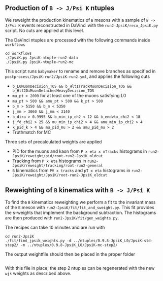 ## Production of `B -> J/Psi K` ntuples

We reweight the production kinematics of `B` mesons with a sample of `B -> J/Psi K` events reconstructed in
DaVinci with the `run2-JpsiK/reco_JpsiK.py` script. No cuts are applied at this level.

The DaVinci ntuples are processed with the following commands inside `workflows`

```shell
cd workflows
./JpsiK.py JpsiK-ntuple-run2-data
./JpsiK.py JpsiK-ntuple-run2-mc
```

This script runs `babymaker` to rename and remove branches as specified in
`postprocess/JpsiK-run2/JpsiK-run2.yml`, and applies the following cuts

- `b_L0MuonDecision_TOS && b_Hlt1TrackMuonDecision_TOS && b_Hlt2DiMuonDetachedHeavyDecision_TOS`
- `mu_pt > 2000` for at least one of the muons satisfying L0
- `mu_pt > 500 && amu_pt > 500 && k_pt > 500`
- `b_m > 5150 && b_m < 5350`
- `j_mm > 3060 && j_mm < 3140`
- `b_dira > 0.9995 && b_min_ip_ch2 < 12 && b_endvtx_chi2 < 18`
- `j_fd_chi2 > 25 && mu_min_ip_chi2 > 4 && amu_min_ip_chi2 > 4`
- `k_pid_k > 4 && mu_pid_mu > 2 && amu_pid_mu > 2`
- Truthmatch for MC

Three sets of precalculated weights are applied
- PID for the muons and kaon from `P x eta x nTracks` histograms in `run2-JpsiK/reweight/pid/root-run2-JpsiK_oldcut`
- Tracking from `P x eta` histograms in `run2-JpsiK/reweight/tracking/root-run2-general`
- `B` kinematics from `PV x tracks` and `pT x eta` histograms in `run2-JpsiK/reweight/JpsiK/root-run2-JpsiK_oldcut`

## Reweighting of `B` kinematics with `B -> J/Psi K`

To find the `B` kinematics reweighting we perform a fit to the invariant mass of the `B` meson with
`run2-JpsiK/fit/fit_and_sweight.py`. This fit provides the s-weights that implement the background
subtraction. The histograms are then produced with `run2-JpsiK/fit/gen_weights.py`.

The recipes can take 10 minutes and are run with

```shell
cd run2-JpsiK
./fit/find_jpsik_weights.py -d ../ntuples/0.9.8-JpsiK_L0/JpsiK-std-step2/ -m ../ntuples/0.9.8-JpsiK_L0/JpsiK-mc-step2/
```

The output weightfile should then be placed in the proper folder
```shell

```
With this file in place, the step 2 ntuples can be regenerated with the new `wjk` weights as
described above.